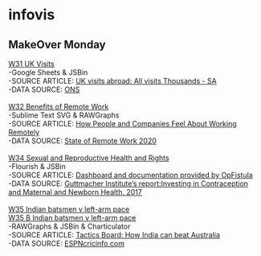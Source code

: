 # infovis
## MakeOver Monday
[W31 UK Visits](https://luciodangelo.github.io/infovis/makeovermondayw31.html) 
<br />
-Google Sheets & JSBin
<br />
-SOURCE ARTICLE: [UK visits abroad: All visits Thousands - SA](https://www.ons.gov.uk/peoplepopulationandcommunity/leisureandtourism/timeseries/gmax/ott)
<br />
-DATA SOURCE: [ONS](https://www.ons.gov.uk/peoplepopulationandcommunity/leisureandtourism/timeseries/gmax/ott)
<br />
<br />
[W32 Benefits of Remote Work](https://luciodangelo.github.io/infovis/makeovermondayw32.html)
<br />
-Sublime Text SVG & RAWGraphs
<br />
-SOURCE ARTICLE: [How People and Companies Feel About Working Remotely](https://www.visualcapitalist.com/how-people-and-companies-feel-about-working-remotely/)
<br />
-DATA SOURCE: [State of Remote Work 2020](https://lp.buffer.com/state-of-remote-work-2020)
<br />
<br />
[W34 Sexual and Reproductive Health and Rights](https://luciodangelo.github.io/infovis/makeovermondayw34.html)
<br />
-Flourish & JSBin
<br />
-SOURCE ARTICLE: [Dashboard and documentation provided by OpFistula ](https://opfistula.org/)
<br />
-DATA SOURCE: [Guttmacher Institute’s report:Investing in
Contraception and Maternal and Newborn Health, 2017](https://www.guttmacher.org/sites/default/files/report_pdf/adding-it-up-2017-estimation-methodology.pdf)
<br />
<br />
[W35 Indian batsmen v left-arm pace](https://luciodangelo.github.io/infovis/makeovermondayw35.html)
<br />
[W35 B Indian batsmen v left-arm pace](https://luciodangelo.github.io/infovis/makeovermondayw35b.svg)
<br />
-RAWGraphs & JSBin & Charticulator
<br />
-SOURCE ARTICLE: [Tactics Board: How India can beat Australia](https://www.espncricinfo.com/story/_/id/26927142/how-india-beat-australia)
<br />
-DATA SOURCE: [ESPNcricinfo.com](https://www.espncricinfo.com/story/_/id/26927142/how-india-beat-australia)
<br />
<br />
